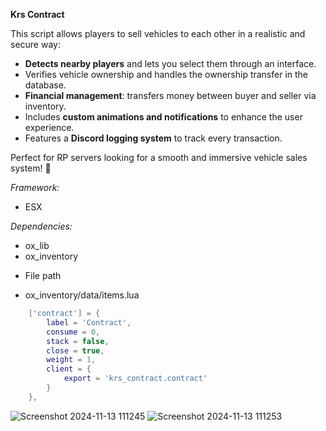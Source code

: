 **Krs Contract**  

This script allows players to sell vehicles to each other in a realistic and secure way:  
- **Detects nearby players** and lets you select them through an interface.  
- Verifies vehicle ownership and handles the ownership transfer in the database.  
- **Financial management**: transfers money between buyer and seller via inventory.  
- Includes **custom animations and notifications** to enhance the user experience.  
- Features a **Discord logging system** to track every transaction.  

Perfect for RP servers looking for a smooth and immersive vehicle sales system! 🚗

*Framework:*
- ESX

*Dependencies:*
- ox_lib
- ox_inventory


* File path

* ox_inventory/data/items.lua

```lua
	['contract'] = {
		label = 'Contract',
		consume = 0,
		stack = false,
		close = true,
		weight = 1,
		client = {
			export = 'krs_contract.contract'
		}
	},
```
![Screenshot 2024-11-13 111245](https://github.com/user-attachments/assets/7d72b375-e9c7-4648-9fbb-05c9525987ea)
![Screenshot 2024-11-13 111253](https://github.com/user-attachments/assets/3df551c0-cb5f-4188-addf-1e2ea4094601)
